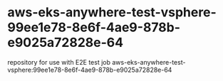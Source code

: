# aws-eks-anywhere-test-vsphere-99ee1e78-8e6f-4ae9-878b-e9025a72828e-64
repository for use with E2E test job aws-eks-anywhere-test-vsphere:99ee1e78-8e6f-4ae9-878b-e9025a72828e-64
